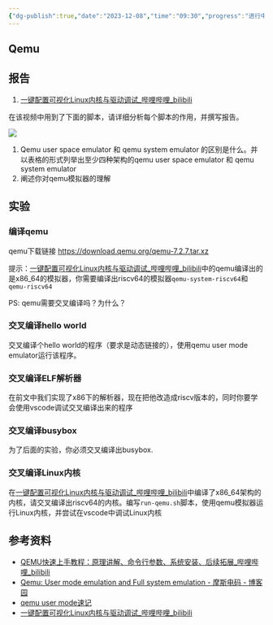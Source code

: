 ```yaml
---
{"dg-publish":true,"date":"2023-12-08","time":"09:30","progress":"进行中","tags":["入门指南","qemu"],"permalink":"/入门指南/工具/QEMU 入门/","dgPassFrontmatter":true}
---
```



## Qemu

## 报告

1. [一键配置可视化Linux内核与驱动调试_哔哩哔哩_bilibili](https://www.bilibili.com/video/BV1w34y1V75j/?spm_id_from=333.999.0.0)

在该视频中用到了下面的脚本，请详细分析每个脚本的作用，并撰写报告。

![](https://cdn.jsdelivr.net/gh/wangzhankun/img-repo/ERkYbYROxo0PBCxwaqHcZQ5nn1g.png)

1. Qemu user space emulator 和 qemu system emulator 的区别是什么。并以表格的形式列举出至少四种架构的qemu user space emulator 和 qemu system emulator
1. 阐述你对qemu模拟器的理解

## 实验

### 编译qemu

qemu下载链接 https://download.qemu.org/qemu-7.2.7.tar.xz

提示：[一键配置可视化Linux内核与驱动调试_哔哩哔哩_bilibili](https://www.bilibili.com/video/BV1w34y1V75j/?spm_id_from=333.999.0.0)中的qemu编译出的是x86_64的模拟器，你需要编译出riscv64的模拟器`qemu-system-riscv64`和`qemu-riscv64`

PS: qemu需要交叉编译吗？为什么？

### 交叉编译hello world

交叉编译个hello world的程序（要求是动态链接的），使用qemu user mode emulator运行该程序。

### 交叉编译ELF解析器

在前文中我们实现了x86下的解析器，现在把他改造成riscv版本的，同时你要学会使用vscode调试交叉编译出来的程序

### 交叉编译busybox

为了后面的实验，你必须交叉编译出busybox.

### 交叉编译Linux内核

在[一键配置可视化Linux内核与驱动调试_哔哩哔哩_bilibili](https://www.bilibili.com/video/BV1w34y1V75j/?spm_id_from=333.999.0.0)中编译了x86_64架构的内核，请交叉编译出riscv64的内核。编写`run-qemu.sh`脚本，使用qemu模拟器运行Linux内核，并尝试在vscode中调试Linux内核

## 参考资料

* [QEMU快速上手教程：原理讲解、命令行参数、系统安装、后续拓展_哔哩哔哩_bilibili](https://www.bilibili.com/video/BV1444y1w7mv/?spm_id_from=333.337.search-card.all.click&vd_source=47bbcc428387a807dfb9a0a62d6b09d1)
* [Qemu: User mode emulation and Full system emulation - 摩斯电码 - 博客园](https://www.cnblogs.com/pengdonglin137/p/5020143.html)
* [qemu user mode速记](https://wangzhou.github.io/qemu-user-mode%E9%80%9F%E8%AE%B0/)
* [一键配置可视化Linux内核与驱动调试_哔哩哔哩_bilibili](https://www.bilibili.com/video/BV1w34y1V75j/?spm_id_from=333.999.0.0)